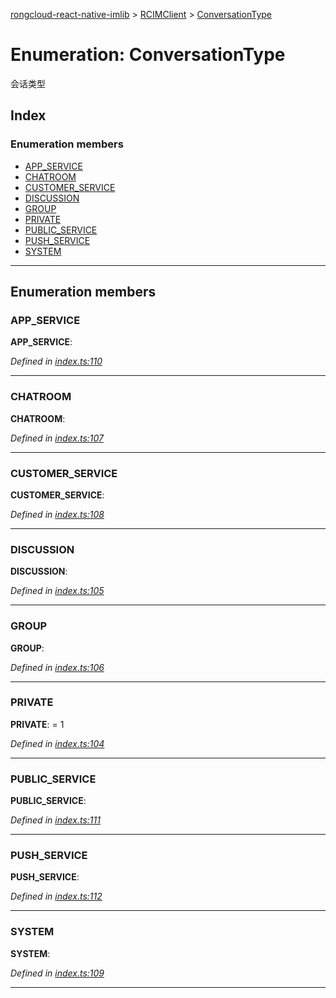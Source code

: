 [rongcloud-react-native-imlib](../README.md) > [RCIMClient](../modules/rcimclient.md) > [ConversationType](../enums/rcimclient.conversationtype.md)

# Enumeration: ConversationType

会话类型

## Index

### Enumeration members

* [APP_SERVICE](rcimclient.conversationtype.md#app_service)
* [CHATROOM](rcimclient.conversationtype.md#chatroom)
* [CUSTOMER_SERVICE](rcimclient.conversationtype.md#customer_service)
* [DISCUSSION](rcimclient.conversationtype.md#discussion)
* [GROUP](rcimclient.conversationtype.md#group)
* [PRIVATE](rcimclient.conversationtype.md#private)
* [PUBLIC_SERVICE](rcimclient.conversationtype.md#public_service)
* [PUSH_SERVICE](rcimclient.conversationtype.md#push_service)
* [SYSTEM](rcimclient.conversationtype.md#system)

---

## Enumeration members

<a id="app_service"></a>

###  APP_SERVICE

**APP_SERVICE**: 

*Defined in [index.ts:110](https://github.com/rongcloud/rongcloud-react-native-imlib/blob/c4be651/src/index.ts#L110)*

___
<a id="chatroom"></a>

###  CHATROOM

**CHATROOM**: 

*Defined in [index.ts:107](https://github.com/rongcloud/rongcloud-react-native-imlib/blob/c4be651/src/index.ts#L107)*

___
<a id="customer_service"></a>

###  CUSTOMER_SERVICE

**CUSTOMER_SERVICE**: 

*Defined in [index.ts:108](https://github.com/rongcloud/rongcloud-react-native-imlib/blob/c4be651/src/index.ts#L108)*

___
<a id="discussion"></a>

###  DISCUSSION

**DISCUSSION**: 

*Defined in [index.ts:105](https://github.com/rongcloud/rongcloud-react-native-imlib/blob/c4be651/src/index.ts#L105)*

___
<a id="group"></a>

###  GROUP

**GROUP**: 

*Defined in [index.ts:106](https://github.com/rongcloud/rongcloud-react-native-imlib/blob/c4be651/src/index.ts#L106)*

___
<a id="private"></a>

###  PRIVATE

**PRIVATE**:  = 1

*Defined in [index.ts:104](https://github.com/rongcloud/rongcloud-react-native-imlib/blob/c4be651/src/index.ts#L104)*

___
<a id="public_service"></a>

###  PUBLIC_SERVICE

**PUBLIC_SERVICE**: 

*Defined in [index.ts:111](https://github.com/rongcloud/rongcloud-react-native-imlib/blob/c4be651/src/index.ts#L111)*

___
<a id="push_service"></a>

###  PUSH_SERVICE

**PUSH_SERVICE**: 

*Defined in [index.ts:112](https://github.com/rongcloud/rongcloud-react-native-imlib/blob/c4be651/src/index.ts#L112)*

___
<a id="system"></a>

###  SYSTEM

**SYSTEM**: 

*Defined in [index.ts:109](https://github.com/rongcloud/rongcloud-react-native-imlib/blob/c4be651/src/index.ts#L109)*

___

